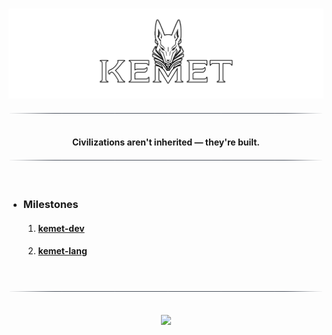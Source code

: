<!----------------------------------- BEG ----------------------------------->
<br>
<div align="center">
    <p>
        <img src="https://raw.githubusercontent.com/kemet-zone/.github/refs/heads/main/assets/images/logo/kemet-logo.png" alt="Input / Output" width="1000" />
    </p>
</div>

<div align="center">
    <img src="https://raw.githubusercontent.com/kemet-zone/.github/refs/heads/main/assets/images/md/line.png" alt="line" style="display: block; margin-top:20px;margin-bottom:20px;width:500px;"/>
</div>
<p align="center">
    <b>
        <br>
        Civilizations aren't inherited — they're built.
    </b>
</p>

<div align="center">
    <img src="https://raw.githubusercontent.com/kemet-zone/.github/refs/heads/main/assets/images/md/line.png" alt="line" style="display: block; margin-top:20px;margin-bottom:20px;width:500px;"/>
    <br>
</div>

<!--------------------------------------------------------------------------->



<!---------------------------------- BENCH ---------------------------------->

- ### Milestones

  1. #### [kemet-dev](https://github.com/kemet-dev)
  2. #### [kemet-lang](https://github.com/kemet-lang)

<br>
<div align="center">
    <img src="https://raw.githubusercontent.com/kemet-zone/.github/refs/heads/main/assets/images/md/line.png" alt="line" style="display: block; margin-top:20px;margin-bottom:20px;width:500px;"/>
</div>

<!--------------------------------------------------------------------------->



<!----------------------------------- END ----------------------------------->

<br>
<div align="center">
    <a href="https://github.com/maysara-elshewehy">
        <img src="https://img.shields.io/badge/Made with ❤️ by-Maysara-orange"/>
    </a>
</div>

<!--------------------------------------------------------------------------->
